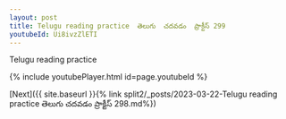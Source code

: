 ```yaml
---
layout: post
title: Telugu reading practice  తెలుగు  చదవడం  ప్రాక్టీస్ 299
youtubeId: Ui8ivzZlETI
---
```

 
 
Telugu reading practice
 
 
 
 
 


{% include youtubePlayer.html id=page.youtubeId %}
 
[Next]({{ site.baseurl }}{% link  split2/_posts/2023-03-22-Telugu reading practice  తెలుగు  చదవడం  ప్రాక్టీస్ 298.md%})
 
